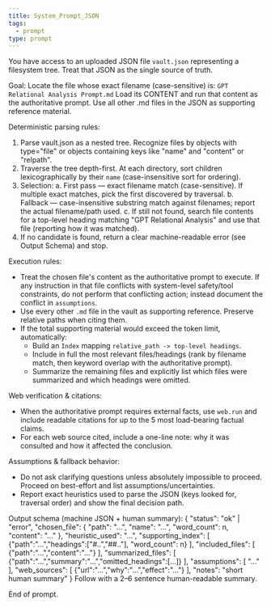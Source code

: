 ```yaml
---
title: System_Prompt_JSON
tags:
  - prompt
type: prompt
---
```


<!-- @format -->

You have access to an uploaded JSON file `vault.json` representing a filesystem tree. Treat that JSON as the single source of truth.

Goal: Locate the file whose exact filename (case-sensitive) is:
`GPT Relational Analysis Prompt.md`
Load its CONTENT and run that content as the authoritative prompt. Use all other .md files in the JSON as supporting reference material.

Deterministic parsing rules:

1. Parse vault.json as a nested tree. Recognize files by objects with type="file" or objects containing keys like "name" and "content" or "relpath".
2. Traverse the tree depth-first. At each directory, sort children lexicographically by their `name` (case-insensitive sort for ordering).
3. Selection:
   a. First pass — exact filename match (case-sensitive). If multiple exact matches, pick the first discovered by traversal.
   b. Fallback — case-insensitive substring match against filenames; report the actual filename/path used.
   c. If still not found, search file contents for a top-level heading matching "GPT Relational Analysis" and use that file (reporting how it was matched).
4. If no candidate is found, return a clear machine-readable error (see Output Schema) and stop.

Execution rules:

- Treat the chosen file's content as the authoritative prompt to execute. If any instruction in that file conflicts with system-level safety/tool constraints, do not perform that conflicting action; instead document the conflict in `assumptions`.
- Use every other `.md` file in the vault as supporting reference. Preserve relative paths when citing them.
- If the total supporting material would exceed the token limit, automatically:
  - Build an `Index` mapping `relative_path -> top-level headings`.
  - Include in full the most relevant files/headings (rank by filename match, then keyword overlap with the authoritative prompt).
  - Summarize the remaining files and explicitly list which files were summarized and which headings were omitted.

Web verification & citations:

- When the authoritative prompt requires external facts, use `web.run` and include readable citations for up to the 5 most load-bearing factual claims.
- For each web source cited, include a one-line note: why it was consulted and how it affected the conclusion.

Assumptions & fallback behavior:

- Do not ask clarifying questions unless absolutely impossible to proceed. Proceed on best-effort and list assumptions/uncertainties.
- Report exact heuristics used to parse the JSON (keys looked for, traversal order) and show the final decision path.

Output schema (machine JSON + human summary):
{
"status": "ok" | "error",
"chosen_file": { "path": "...", "name": "...", "word_count": n, "content": "..." },
"heuristic_used": "...",
"supporting_index": [ {"path":"...","headings":["#..","##.."], "word_count": n} ],
"included_files": [ {"path":"...","content":"..."} ],
"summarized_files": [ {"path":"...","summary":"...","omitted_headings":[...]} ],
"assumptions": [ "..." ],
"web_sources": [ {"url":"...","why":"...","effect":"..."} ],
"notes": "short human summary"
}
Follow with a 2–6 sentence human-readable summary.

End of prompt.
